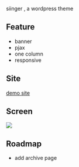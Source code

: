 siinger , a wordpress theme

## Feature

- banner
- pjax
- one column
- responsive

## Site

[demo site](https://github.com/Siinger/wp_theme_siinger)

## Screen

![](http://oby8evr99.bkt.clouddn.com/wp-content/uploads/2016/08/screen_small.png)


## Roadmap

- add archive page
